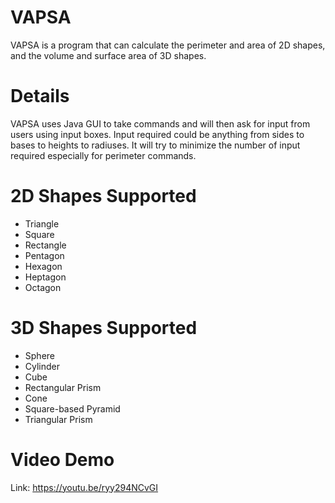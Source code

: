 # VAPSA
VAPSA is a program that can calculate the perimeter and area of 2D shapes, and the volume and surface area of 3D shapes.

# Details
VAPSA uses Java GUI to take commands and will then ask for input from users using input boxes. Input required could be anything from sides to bases to heights to radiuses. It will try to minimize the number of input required especially for perimeter commands.

# 2D Shapes Supported
- Triangle
- Square
- Rectangle
- Pentagon
- Hexagon
- Heptagon
- Octagon

# 3D Shapes Supported
- Sphere
- Cylinder
- Cube
- Rectangular Prism
- Cone
- Square-based Pyramid
- Triangular Prism

# Video Demo
Link: https://youtu.be/ryy294NCvGI
